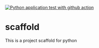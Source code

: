 [![Python application test with github action](https://github.com/vanessaachristy/scaffold/actions/workflows/main.yml/badge.svg)](https://github.com/vanessaachristy/scaffold/actions/workflows/main.yml)

# scaffold
This is a project scaffold for python
